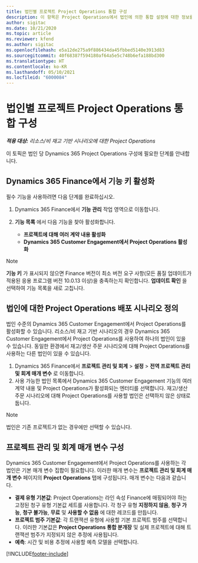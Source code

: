 ```yaml
---
title: 법인별 프로젝트 Project Operations 통합 구성
description: 이 항목은 Project Operations에서 법인에 의한 통합 설정에 대한 정보를 제공합니다.
author: sigitac
ms.date: 10/21/2020
ms.topic: article
ms.reviewer: kfend
ms.author: sigitac
ms.openlocfilehash: e5a12de275a9f886434da45fbbed5140e3913d83
ms.sourcegitcommit: 40f68387f594180af64a5e5c748b6efa188bd300
ms.translationtype: HT
ms.contentlocale: ko-KR
ms.lasthandoff: 05/10/2021
ms.locfileid: "6000084"
---
```

# <a name="configure-project-operations-integration-per-legal-entity"></a>법인별 프로젝트 Project Operations 통합 구성 

_**적용 대상:** 리소스/비 재고 기반 시나리오에 대한 Project Operations_

이 토픽은 법인 당 Dynamics 365 Project Operations 구성에 필요한 단계를 안내합니다.

## <a name="enable-feature-keys-in-dynamics-365-finance"></a>Dynamics 365 Finance에서 기능 키 활성화

필수 기능을 사용하려면 다음 단계를 완료하십시오.

1. Dynamics 365 Finance에서 **기능 관리** 작업 영역으로 이동합니다.
2. **기능 목록** 에서 다음 기능을 찾아 활성화합니다.
  
    - **프로젝트에 대해 여러 계약 내용 활성화**
    - **Dynamics 365 Customer Engagement에서 Project Operations 활성화**

> [!NOTE]
> **기능 키** 가 표시되지 않으면 Finance 버전이 최소 버전 요구 사항(모든 품질 업데이트가 적용된 응용 프로그램 버전 10.0.13 이상)을 충족하는지 확인합니다. **업데이트 확인** 을 선택하여 기능 목록을 새로 고칩니다.

## <a name="define-the-project-operations-deployment-scenario-for-a-legal-entity"></a>법인에 대한 Project Operations 배포 시나리오 정의

법인 수준의 Dynamics 365 Customer Engagement에서 Project Operations를 활성화할 수 있습니다. 리소스/비 재고 기반 시나리오의 경우 Dynamics 365 Customer Engagement에서 Project Operations를 사용하여 하나의 법인이 있을 수 있습니다. 동일한 환경에서 재고/생산 주문 시나리오에 대해 Project Operations를 사용하는 다른 법인이 있을 수 있습니다.

1. Dynamics 365 Finance에서 **프로젝트 관리 및 회계** > **설정** > **전역 프로젝트 관리 및 회계 매개 변수** 로 이동합니다.
2. 사용 가능한 법인 목록에서 Dynamics 365 Customer Engagement 기능의 여러 계약 내용 및 Project Operations가 활성화되는 엔터티를 선택합니다. 재고/생산 주문 시나리오에 대해 Project Operations를 사용할 법인은 선택하지 않은 상태로 둡니다.

> [!NOTE]
> 법인은 기존 프로젝트가 없는 경우에만 선택할 수 있습니다.

## <a name="configure-project-management-and-accounting-parameters"></a>프로젝트 관리 및 회계 매개 변수 구성

Dynamics 365 Customer Engagement에서 Project Operations를 사용하는 각 법인은 기본 매개 변수 집합이 필요합니다. 이러한 매개 변수는 **프로젝트 관리 및 회계 매개 변수** 페이지의 **Project Operations** 탭에 구성됩니다. 매개 변수는 다음과 같습니다.

  - **결제 유형 기본값**: Project Operations는 라인 속성 Finance에 매핑되어야 하는 고정된 청구 유형 기본값 세트를 사용합니다. 각 청구 유형 **지정하지 않음**, **청구 가능**, **청구 불가능**, **무료** 및 **사용할 수 없음** 에 대한 레코드를 만듭니다.
  - **프로젝트 범주 기본값**: 각 트랜잭션 유형에 사용할 기본 프로젝트 범주를 선택합니다. 이러한 기본값은 **Project Operations 통합 분개장** 및 실제 프로젝트에 대해 트랜잭션 범주가 지정되지 않은 추정에 사용됩니다.
  - **예측**: 시간 및 비용 추정에 사용할 예측 모델을 선택합니다.


[!INCLUDE[footer-include](../includes/footer-banner.md)]